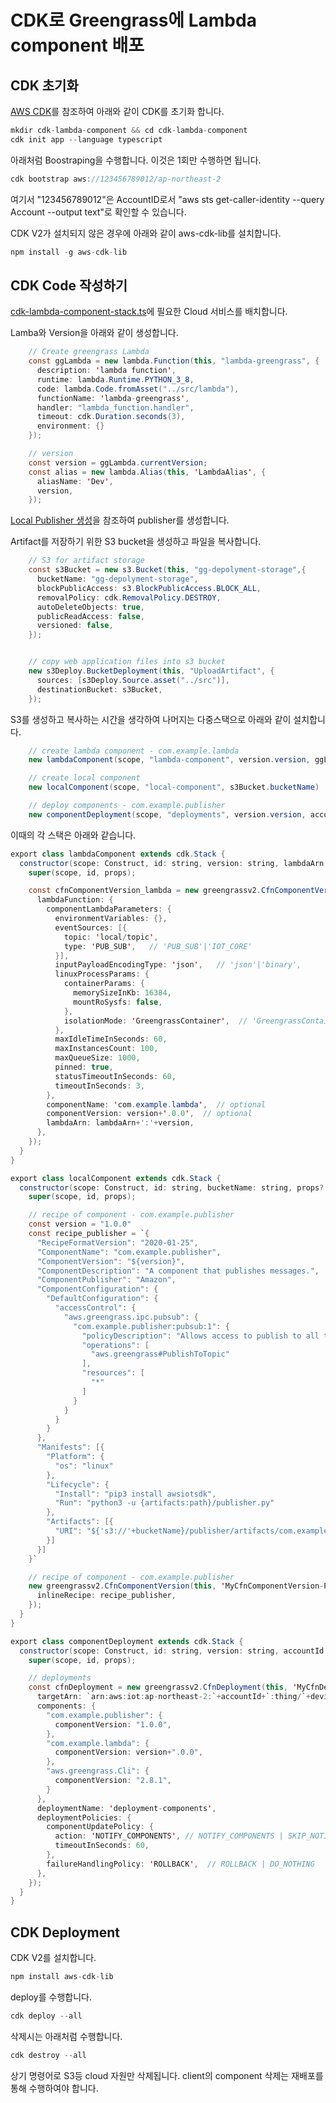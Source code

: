 # CDK로 Greengrass에 Lambda component 배포

## CDK 초기화

[AWS CDK](https://github.com/kyopark2014/technical-summary/blob/main/cdk-introduction.md)를 참조하여 아래와 같이 CDK를 초기화 합니다.

```java
mkdir cdk-lambda-component && cd cdk-lambda-component
cdk init app --language typescript
```

아래처럼 Boostraping을 수행합니다. 이것은 1회만 수행하면 됩니다. 

```java
cdk bootstrap aws://123456789012/ap-northeast-2
```

여기서 "123456789012"은 AccountID로서 "aws sts get-caller-identity --query Account --output text"로 확인할 수 있습니다. 

CDK V2가 설치되지 않은 경우에 아래와 같이 aws-cdk-lib를 설치합니다.

```java
npm install -g aws-cdk-lib
```


## CDK Code 작성하기

[cdk-lambda-component-stack.ts](https://github.com/kyopark2014/iot-greengrass-with-lambda-component/blob/main/cdk-lambda-component/lib/cdk-lambda-component-stack.ts)에 필요한 Cloud 서비스를 배치합니다. 

Lamba와 Version을 아래와 같이 생성합니다. 

```java
    // Create greengrass Lambda
    const ggLambda = new lambda.Function(this, "lambda-greengrass", {
      description: 'lambda function',
      runtime: lambda.Runtime.PYTHON_3_8, 
      code: lambda.Code.fromAsset("../src/lambda"), 
      functionName: 'lambda-greengrass',
      handler: "lambda_function.handler", 
      timeout: cdk.Duration.seconds(3),
      environment: {}
    }); 

    // version
    const version = ggLambda.currentVersion;
    const alias = new lambda.Alias(this, 'LambdaAlias', {
      aliasName: 'Dev',
      version,
    });
```    

[Local Publisher 생성](https://github.com/kyopark2014/iot-greengrass-with-ipc-client-v2)을 참조하여 publisher를 생성합니다.


Artifact를 저장하기 위한 S3 bucket을 생성하고 파일을 복사합니다. 

```java
    // S3 for artifact storage
    const s3Bucket = new s3.Bucket(this, "gg-depolyment-storage",{
      bucketName: "gg-depolyment-storage",
      blockPublicAccess: s3.BlockPublicAccess.BLOCK_ALL,
      removalPolicy: cdk.RemovalPolicy.DESTROY,
      autoDeleteObjects: true,
      publicReadAccess: false,
      versioned: false,
    });


    // copy web application files into s3 bucket
    new s3Deploy.BucketDeployment(this, "UploadArtifact", {
      sources: [s3Deploy.Source.asset("../src")],
      destinationBucket: s3Bucket,
    });
```    

S3를 생성하고 복사하는 시간을 생각하여 나머지는 다중스택으로 아래와 같이 설치합니다. 

```java
    // create lambda component - com.example.lambda
    new lambdaComponent(scope, "lambda-component", version.version, ggLambda.functionArn)   

    // create local component
    new localComponent(scope, "local-component", s3Bucket.bucketName)   

    // deploy components - com.example.publisher
    new componentDeployment(scope, "deployments", version.version, accountId, deviceName)   
```

이때의 각 스택은 아래와 같습니다. 

```java
export class lambdaComponent extends cdk.Stack {
  constructor(scope: Construct, id: string, version: string, lambdaArn: string, props?: cdk.StackProps) {    
    super(scope, id, props);

    const cfnComponentVersion_lambda = new greengrassv2.CfnComponentVersion(this, 'LambdaCfnComponentVersion', {
      lambdaFunction: {
        componentLambdaParameters: {
          environmentVariables: {},
          eventSources: [{
            topic: 'local/topic',
            type: 'PUB_SUB',   // 'PUB_SUB'|'IOT_CORE'
          }],
          inputPayloadEncodingType: 'json',   // 'json'|'binary',
          linuxProcessParams: {
            containerParams: {
              memorySizeInKb: 16384,
              mountRoSysfs: false,
            },
            isolationMode: 'GreengrassContainer',  // 'GreengrassContainer'|'NoContainer',
          },
          maxIdleTimeInSeconds: 60,
          maxInstancesCount: 100,
          maxQueueSize: 1000,
          pinned: true,
          statusTimeoutInSeconds: 60,
          timeoutInSeconds: 3,
        }, 
        componentName: 'com.example.lambda',  // optional
        componentVersion: version+'.0.0',  // optional
        lambdaArn: lambdaArn+':'+version,
      },
    }); 
  }
}

export class localComponent extends cdk.Stack {
  constructor(scope: Construct, id: string, bucketName: string, props?: cdk.StackProps) {    
    super(scope, id, props);

    // recipe of component - com.example.publisher
    const version = "1.0.0"
    const recipe_publisher = `{
      "RecipeFormatVersion": "2020-01-25",
      "ComponentName": "com.example.publisher",
      "ComponentVersion": "${version}",
      "ComponentDescription": "A component that publishes messages.",
      "ComponentPublisher": "Amazon",
      "ComponentConfiguration": {
        "DefaultConfiguration": {
          "accessControl": {
            "aws.greengrass.ipc.pubsub": {
              "com.example.publisher:pubsub:1": {
                "policyDescription": "Allows access to publish to all topics.",
                "operations": [
                  "aws.greengrass#PublishToTopic"
                ],
                "resources": [
                  "*"
                ]
              }
            }
          }
        }
      },
      "Manifests": [{
        "Platform": {
          "os": "linux"
        },
        "Lifecycle": {
          "Install": "pip3 install awsiotsdk",
          "Run": "python3 -u {artifacts:path}/publisher.py"
        },
        "Artifacts": [{
          "URI": "${'s3://'+bucketName}/publisher/artifacts/com.example.publisher/1.0.0/publisher.py"
        }]
      }]
    }`

    // recipe of component - com.example.publisher
    new greengrassv2.CfnComponentVersion(this, 'MyCfnComponentVersion-Publisher', {
      inlineRecipe: recipe_publisher,
    });        
  }
}

export class componentDeployment extends cdk.Stack {
  constructor(scope: Construct, id: string, version: string, accountId: string, deviceName: string, props?: cdk.StackProps) {    
    super(scope, id, props);

    // deployments
    const cfnDeployment = new greengrassv2.CfnDeployment(this, 'MyCfnDeployment', {
      targetArn: `arn:aws:iot:ap-northeast-2:`+accountId+`:thing/`+deviceName,    
      components: {
        "com.example.publisher": {
          componentVersion: "1.0.0", 
        },
        "com.example.lambda": {
          componentVersion: version+".0.0", 
        },
        "aws.greengrass.Cli": {
          componentVersion: "2.8.1", 
        }
      },
      deploymentName: 'deployment-components',
      deploymentPolicies: {
        componentUpdatePolicy: {
          action: 'NOTIFY_COMPONENTS', // NOTIFY_COMPONENTS | SKIP_NOTIFY_COMPONENTS
          timeoutInSeconds: 60,
        },
        failureHandlingPolicy: 'ROLLBACK',  // ROLLBACK | DO_NOTHING
      },
    });   
  }
}
```

## CDK Deployment

CDK V2를 설치합니다. 

```java
npm install aws-cdk-lib
```

deploy를 수행합니다.

```java
cdk deploy --all
```

삭제시는 아래처럼 수행합니다.

```java
cdk destroy --all
```

상기 명령어로 S3등 cloud 자원만 삭제됩니다. client의 component 삭제는 재배포를 통해 수행하여야 합니다. 
